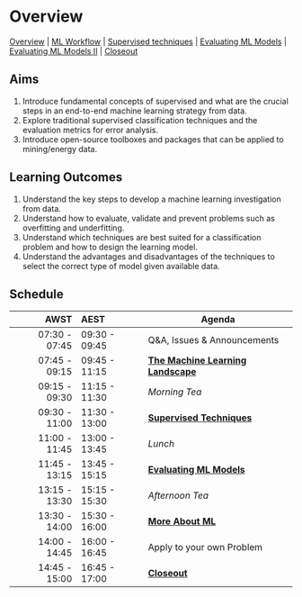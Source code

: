 # Overview

[Overview](./00_overview.md) | [ML Workflow](./01_mlworkflow.md) | [Supervised techniques](./02_supervisedtechniques.md) | [Evaluating ML Models](./03_modelevaluationA.md)  | [Evaluating ML Models II](./04_modelevaluationB.md) | [Closeout](./05_closeout.md)

## Aims

1. Introduce fundamental concepts of supervised and what are the crucial steps in an end-to-end machine learning strategy from data.
2. Explore traditional supervised classification techniques and the evaluation metrics for error analysis.
3. Introduce open-source toolboxes and packages that can be applied to mining/energy data.

## Learning Outcomes

1. Understand the key steps to develop a machine learning investigation from data.
2. Understand how to evaluate, validate and prevent problems such as overfitting and underfitting.
3. Understand which techniques are best suited for a classification problem and how to design the learning model.
4. Understand the advantages and disadvantages of the techniques to select the correct type of model given available data.

## Schedule

|          AWST | AEST          | Agenda                                 |
| -------------:|:------------- | -------------------------------------- |
| 07:30 - 07:45 | 09:30 - 09:45 | Q&A, Issues & Announcements            |
| 07:45 - 09:15 | 09:45 - 11:15 | [**The Machine Learning Landscape**] |
| 09:15 - 09:30 | 11:15 - 11:30 | *Morning Tea*                          |
| 09:30 - 11:00 | 11:30 - 13:00 | [**Supervised Techniques**]            |
| 11:00 - 11:45 | 13:00 - 13:45 | *Lunch*                                |
| 11:45 - 13:15 | 13:45 - 15:15 | [**Evaluating ML Models**]               |
| 13:15 - 13:30 | 15:15 - 15:30 | *Afternoon Tea*                        |
| 13:30 - 14:00 | 15:30 - 16:00 | [**More About ML**]              |
| 14:00 - 14:45 | 16:00 - 16:45 | Apply to your own Problem              |
| 14:45 - 15:00 | 16:45 - 17:00 | [**Closeout**]                         |

[**The Machine Learning Landscape**]: ./01_mlworkflow.md

[**Supervised Techniques**]: ./02_supervisedtechniques.md

[**Evaluating ML Models**]: ./03_modelevaluationA.md

[**More About ML**]: ./04_modelevaluationB.md

[**Closeout**]: ./05_closeout.md
